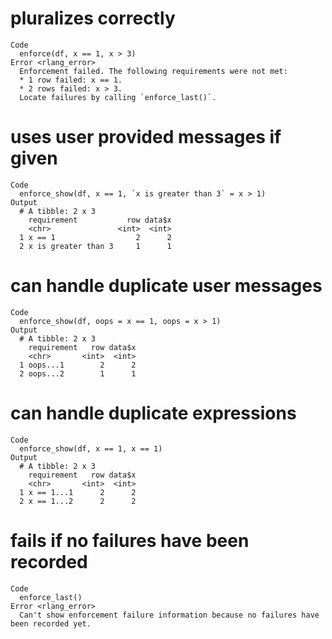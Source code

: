 # pluralizes correctly

    Code
      enforce(df, x == 1, x > 3)
    Error <rlang_error>
      Enforcement failed. The following requirements were not met:
      * 1 row failed: x == 1.
      * 2 rows failed: x > 3.
      Locate failures by calling `enforce_last()`.

# uses user provided messages if given

    Code
      enforce_show(df, x == 1, `x is greater than 3` = x > 1)
    Output
      # A tibble: 2 x 3
        requirement           row data$x
        <chr>               <int>  <int>
      1 x == 1                  2      2
      2 x is greater than 3     1      1

# can handle duplicate user messages

    Code
      enforce_show(df, oops = x == 1, oops = x > 1)
    Output
      # A tibble: 2 x 3
        requirement   row data$x
        <chr>       <int>  <int>
      1 oops...1        2      2
      2 oops...2        1      1

# can handle duplicate expressions

    Code
      enforce_show(df, x == 1, x == 1)
    Output
      # A tibble: 2 x 3
        requirement   row data$x
        <chr>       <int>  <int>
      1 x == 1...1      2      2
      2 x == 1...2      2      2

# fails if no failures have been recorded

    Code
      enforce_last()
    Error <rlang_error>
      Can't show enforcement failure information because no failures have been recorded yet.

